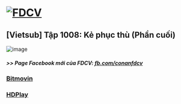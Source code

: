# [![FDCV](https://user-images.githubusercontent.com/75318518/142803511-f5c20d56-47eb-4f2a-b63f-6b9b169c295b.png)](https://admin1509.github.io/fdcvteam.blogspot.com/)
## [Vietsub] Tập 1008: Kẻ phục thù (Phần cuối)
![image](https://user-images.githubusercontent.com/75318518/144322675-4d9896bb-3fd3-41c2-bfb9-b519235ca9c7.png)

##### >> Page Facebook mới của FDCV: [fb.com/conanfdcv](https://fb.com/conanfdcv)
### [Bitmovin](https://bitmovin.com/demos/stream-test?format=hls&manifest=https://raw.githubusercontent.com/admin1509/admin1509/main/video-5b.gapo.vn/videos/results/e34363c8-72a3-42ba-a588-064c27173fc2/720p/file.m3u8)
### [HDPlay](https://hdplay.se/?HLSP2P=https://raw.githubusercontent.com/admin1509/admin1509/main/video-5b.gapo.vn/videos/results/e34363c8-72a3-42ba-a588-064c27173fc2/720p/file.m3u8)
